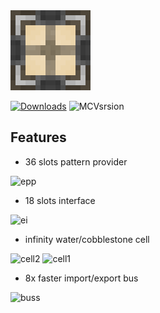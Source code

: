<img alt="logo" height="128" src="https://github.com/GlodBlock/ExPatternProvider/blob/1.19.2-forge/logo.png?raw=true" width="128"/>

[![Downloads](https://cf.way2muchnoise.eu/full_892005_downloads.svg)](https://www.curseforge.com/minecraft/mc-mods/ex-pattern-provider) ![MCVsrsion](https://cf.way2muchnoise.eu/versions/892005.svg)

## Features

- 36 slots pattern provider

<img alt="epp" src="https://github.com/GlodBlock/AE2FluidCraft-Rework/blob/pic/epp.png?raw=true" width="250" height="304"/>

- 18 slots interface

<img alt="ei" src="https://github.com/GlodBlock/AE2FluidCraft-Rework/blob/pic/2.png?raw=true" width="250" height="304"/>

- infinity water/cobblestone cell
  
<img alt="cell2" src="https://github.com/GlodBlock/AE2FluidCraft-Rework/blob/pic/cell2.png?raw=true" width="180" height="60"/>
<img alt="cell1" src="https://github.com/GlodBlock/AE2FluidCraft-Rework/blob/pic/cell1.png?raw=true" width="200" height="60"/>

- 8x faster import/export bus

<img alt="buss" src="https://github.com/GlodBlock/AE2FluidCraft-Rework/blob/pic/buss.png?raw=true" width="200" height="90"/>


